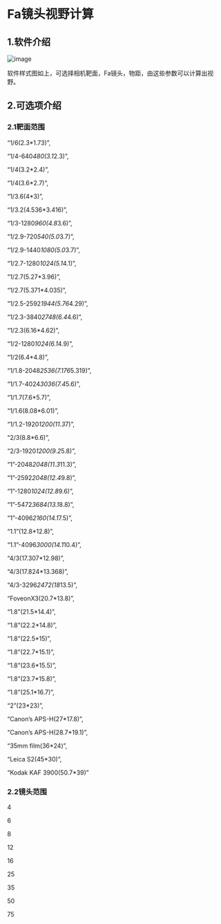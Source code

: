 # Fa镜头视野计算
## 1.软件介绍

![image](https://github.com/wangxuan66/Fa-/assets/72583230/d3568cd3-e443-4fae-affc-b18e03d11202)

软件样式图如上，可选择相机靶面，Fa镜头，物距，由这些参数可以计算出视野。

## 2.可选项介绍

### 2.1靶面范围

“1/6(2.3*1.73)”,

“1/4-640*480(3.1*2.3)”,

“1/4(3.2*2.4)”,

“1/4(3.6*2.7)”,

“1/3.6(4*3)”,

“1/3.2(4.536*3.416)”,

“1/3-1280*960(4.8*3.6)”,

“1/2.9-720*540(5.0*3.7)”,

“1/2.9-1440*1080(5.0*3.7)”,

“1/2.7-1280*1024(5.1*4.1)”,

“1/2.7(5.27*3.96)”,

“1/2.7(5.371*4.035)”,

“1/2.5-2592*1944(5.76*4.29)”,

“1/2.3-3840*2748(6.4*4.6)”,

“1/2.3(6.16*4.62)”,

“1/2-1280*1024(6.1*4.9)”,

“1/2(6.4*4.8)”,

“1/1.8-2048*2536(7.176*5.319)”,

“1/1.7-4024*3036(7.4*5.6)”,

“1/1.7(7.6*5.7)”,

“1/1.6(8.08*6.01)”,

“1/1.2-1920*1200(11.3*7)”,

“2/3(8.8*6.6)”,

“2/3-1920*1200(9.2*5.8)”,

“1”-2048*2048(11.3*11.3)”,

“1”-2592*2048(12.4*9.8)”,

“1”-1280*1024(12.8*9.6)”,

“1”-5472*3684(13.1*8.8)”,

“1”-4096*2160(14.1*7.5)”,

“1.1”(12.8*12.8)”,

“1.1”-4096*3000(14.1*10.4)”,

“4/3(17.307*12.98)”,

“4/3(17.824*13.368)”,

“4/3-3296*2472(18*13.5)”,

“FoveonX3(20.7*13.8)”,

“1.8”(21.5*14.4)”,

“1.8”(22.2*14.8)”,

“1.8”(22.5*15)”,

“1.8”(22.7*15.1)”,

“1.8”(23.6*15.5)”,

“1.8”(23.7*15.8)”,

“1.8”(25.1*16.7)”,

“2”(23*23)”,

“Canon’s APS-H(27*17.8)”,

“Canon’s APS-H(28.7*19.1)”,

“35mm film(36*24)”,

“Leica S2(45*30)”,

“Kodak KAF 3900(50.7*39)”

### 2.2镜头范围

4

6

8

12

16

25

35

50

75

